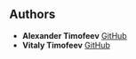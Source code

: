 ## Authors

- **Alexander Timofeev** [GitHub](https://github.com/tam2511)
- **Vitaly Timofeev** [GitHub](https://github.com/purple63)
